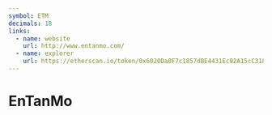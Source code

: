 ```yaml
---
symbol: ETM
decimals: 18
links:
  - name: website
    url: http://www.entanmo.com/
  - name: explorer
    url: https://etherscan.io/token/0x6020Da0F7c1857dBE4431Ec92A15cC318D933eAa
---
```


# EnTanMo
